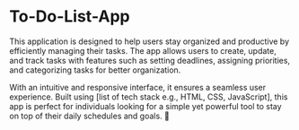 # To-Do-List-App
This application is designed to help users stay organized and productive by efficiently managing their tasks. The app allows users to create, update, and track tasks with features such as setting deadlines, assigning priorities, and categorizing tasks for better organization.

With an intuitive and responsive interface, it ensures a seamless user experience. Built using [list of tech stack e.g., HTML, CSS, JavaScript], this app is perfect for individuals looking for a simple yet powerful tool to stay on top of their daily schedules and goals. 🚀
